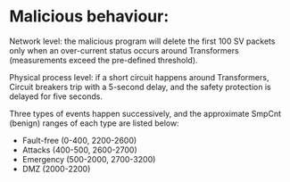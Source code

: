 # Malicious behaviour:

Network level: the malicious program will delete the first 100 SV packets only when an over-current status occurs around Transformers (measurements exceed the pre-defined threshold).

Physical process level: if a short circuit happens around Transformers, Circuit breakers trip with a 5-second delay, and the safety protection is delayed for five seconds.

Three types of events happen successively, and the approximate SmpCnt (benign) ranges of each type are listed below:
- Fault-free (0-400, 2200-2600)
- Attacks (400-500, 2600-2700)
- Emergency (500-2000, 2700-3200)
- DMZ (2000-2200)